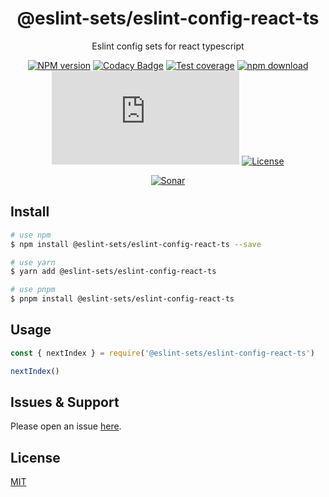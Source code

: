 <div style="text-align: center;" align="center">

# @eslint-sets/eslint-config-react-ts

Eslint config sets for react typescript

[![NPM version][npm-image]][npm-url]
[![Codacy Badge][codacy-image]][codacy-url]
[![Test coverage][codecov-image]][codecov-url]
[![npm download][download-image]][download-url]
[![gzip][gzip-image]][gzip-url]
[![License][license-image]][license-url]

[![Sonar][sonar-image]][sonar-url]

</div>

## Install

```bash
# use npm
$ npm install @eslint-sets/eslint-config-react-ts --save

# use yarn
$ yarn add @eslint-sets/eslint-config-react-ts

# use pnpm
$ pnpm install @eslint-sets/eslint-config-react-ts
```

## Usage

```js
const { nextIndex } = require('@eslint-sets/eslint-config-react-ts')

nextIndex()
```

## Issues & Support

Please open an issue [here](https://github.com/saqqdy/@eslint-sets/eslint-config-react-ts/issues).

## License

[MIT](LICENSE)

[npm-image]: https://img.shields.io/npm/v/@eslint-sets/eslint-config-react-ts.svg?style=flat-square
[npm-url]: https://npmjs.org/package/@eslint-sets/eslint-config-react-ts
[codacy-image]: https://app.codacy.com/project/badge/Grade/f70d4880e4ad4f40aa970eb9ee9d0696
[codacy-url]: https://www.codacy.com/gh/saqqdy/@eslint-sets/eslint-config-react-ts/dashboard?utm_source=github.com&utm_medium=referral&utm_content=saqqdy/@eslint-sets/eslint-config-react-ts&utm_campaign=Badge_Grade
[codecov-image]: https://img.shields.io/codecov/c/github/saqqdy/@eslint-sets/eslint-config-react-ts.svg?style=flat-square
[codecov-url]: https://codecov.io/github/saqqdy/@eslint-sets/eslint-config-react-ts?branch=master
[download-image]: https://img.shields.io/npm/dm/@eslint-sets/eslint-config-react-ts.svg?style=flat-square
[download-url]: https://npmjs.org/package/@eslint-sets/eslint-config-react-ts
[gzip-image]: http://img.badgesize.io/https://unpkg.com/@eslint-sets/eslint-config-react-ts/index.js?compression=gzip&label=gzip%20size:%20JS
[gzip-url]: http://img.badgesize.io/https://unpkg.com/@eslint-sets/eslint-config-react-ts/index.js?compression=gzip&label=gzip%20size:%20JS
[license-image]: https://img.shields.io/badge/License-MIT-blue.svg
[license-url]: LICENSE
[sonar-image]: https://sonarcloud.io/api/project_badges/quality_gate?project=saqqdy_@eslint-sets/eslint-config-react-ts
[sonar-url]: https://sonarcloud.io/dashboard?id=saqqdy_@eslint-sets/eslint-config-react-ts
